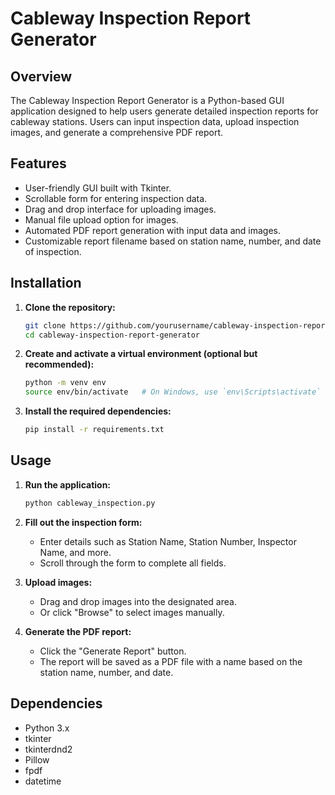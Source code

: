 # Cableway Inspection Report Generator

## Overview
The Cableway Inspection Report Generator is a Python-based GUI application designed to help users generate detailed inspection reports for cableway stations. Users can input inspection data, upload inspection images, and generate a comprehensive PDF report.

## Features
- User-friendly GUI built with Tkinter.
- Scrollable form for entering inspection data.
- Drag and drop interface for uploading images.
- Manual file upload option for images.
- Automated PDF report generation with input data and images.
- Customizable report filename based on station name, number, and date of inspection.

## Installation
1. **Clone the repository:**
   ```bash
   git clone https://github.com/yourusername/cableway-inspection-report-generator.git
   cd cableway-inspection-report-generator
   ```

2. **Create and activate a virtual environment (optional but recommended):**
   ```bash
   python -m venv env
   source env/bin/activate   # On Windows, use `env\Scripts\activate`
   ```

3. **Install the required dependencies:**
   ```bash
   pip install -r requirements.txt
   ```

## Usage
1. **Run the application:**
   ```bash
   python cableway_inspection.py
   ```

2. **Fill out the inspection form:**
    - Enter details such as Station Name, Station Number, Inspector Name, and more.
    - Scroll through the form to complete all fields.

3. **Upload images:**
    - Drag and drop images into the designated area.
    - Or click "Browse" to select images manually.

4. **Generate the PDF report:**
    - Click the "Generate Report" button.
    - The report will be saved as a PDF file with a name based on the station name, number, and date.

## Dependencies
- Python 3.x
- tkinter
- tkinterdnd2
- Pillow
- fpdf
- datetime
